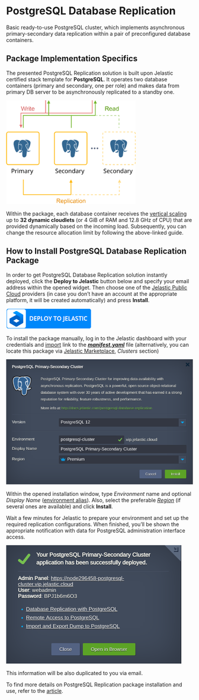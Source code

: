 # PostgreSQL Database Replication

Basic ready-to-use PostgreSQL cluster, which implements asynchronous primary-secondary data replication within a pair of preconfigured database containers.

## Package Implementation Specifics

The presented PostgreSQL Replication solution is built upon Jelastic certified stack template for **PostgreSQL**. It operates two database containers (primary and secondary, one per role) and makes data from primary DB server to be asynchronously replicated to a standby one.

<p align="left">
<img src="images/postgresql-replication-topology.svg" width="350">
</p>

Within the package, each database container receives the [vertical scaling](https://docs.jelastic.com/automatic-vertical-scaling) up to **32 dynamic cloudlets** (or 4 GiB of RAM and 12.8 GHz of CPU) that are provided dynamically based on the incoming load. Subsequently, you can change the resource allocation limit by following the above-linked guide.

## How to Install PostgreSQL Database Replication Package

In order to get PostgreSQL Database Replication solution instantly deployed, click the **Deploy to Jelastic** button below and specify your email address within the opened widget. Then choose one of the [Jelastic Public Cloud](https://jelastic.cloud) providers (in case you don’t have an account at the appropriate platform, it will be created automatically) and press **Install**.

[![Deploy](images/deploy-to-jelastic.png)](https://jelastic.com/install-application/?manifest=https://raw.githubusercontent.com/jelastic-jps/postgres/master/manifest.yaml)

To install the package manually, log in to the Jelastic dashboard with your credentials and [import](https://docs.jelastic.com/environment-import) link to the [**_manifest.yaml_**](https://github.com/jelastic-jps/postgres/blob/master/manifest.yaml) file (alternatively, you can locate this package via [Jelastic Marketplace](https://docs.jelastic.com/marketplace), *Clusters* section)

![postgresql-replication-installation](images/postgresql-replication-installation.png)

Within the opened installation window, type *Environment* name and optional *Display Name* ([environment alias](https://docs.jelastic.com/environment-aliases)). Also, select the preferable [*Region*](https://docs.jelastic.com/environment-regions) (if several ones are available) and click **Install**.

Wait a few minutes for Jelastic to prepare your environment and set up the required replication configurations. When finished, you’ll be shown the appropriate notification with data for PostgreSQL administration interface access. 

![postgresql-replication-success-message](images/postgresql-replication-success-message.png)

This information will be also duplicated to you via email.

To find more details on PostgreSQL Replication package installation and use, refer to the [article](http://blog.jelastic.com/2017/05/25/master-slave-postgresql-replication-automatic-installation/).
